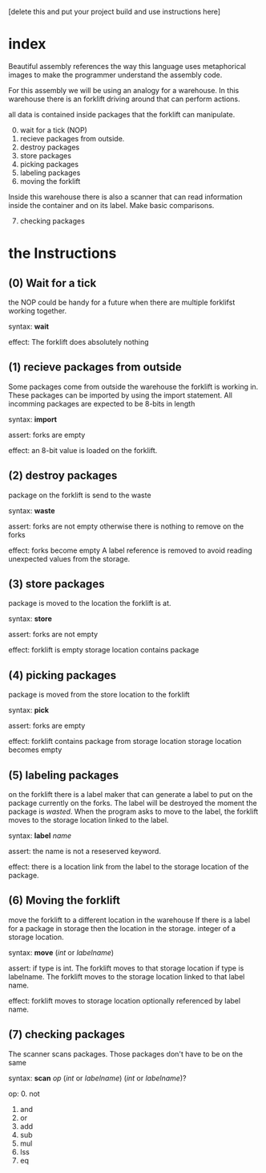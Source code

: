 [delete this and put your project build and use instructions here]


# index

Beautiful assembly references the way this language uses metaphorical images to make the programmer understand the assembly code.

For this assembly we will be using an analogy for a warehouse.
In this warehouse there is an forklift driving around that can perform actions.

all data is contained inside packages that the forklift can manipulate.

0. wait for a tick (NOP)
1. recieve packages from outside.
2. destroy packages
3. store packages
4. picking packages
5. labeling packages
6. moving the forklift

Inside this warehouse there is also a scanner that can read information inside the container and on its label.
Make basic comparisons.

7. checking packages

# the Instructions

## (0) Wait for a tick
the NOP
could be handy for a future when there are multiple forklifst working together.

syntax:
**wait**

effect:
The forklift does absolutely nothing

## (1) recieve packages from outside
Some packages come from outside the warehouse the forklift is working in.
These packages can be imported by using the import statement.
All incomming packages are expected to be 8-bits in length

syntax:
**import**

assert:
forks are empty

effect:
an 8-bit value is loaded on the forklift.

## (2) destroy packages
package on the forklift is send to the waste

syntax:
**waste**

assert:
forks are not empty
otherwise there is nothing to remove on the forks

effect:
forks become empty
A label reference is removed to avoid reading unexpected values from the storage.

## (3) store packages
package is moved to the location the forklift is at.

syntax:
**store**

assert:
forks are not empty

effect:
forklift is empty
storage location contains package


## (4) picking packages
package is moved from the store location to the forklift

syntax:
**pick**

assert:
forks are empty

effect:
forklift contains package from storage location
storage location becomes empty

## (5) labeling packages
on the forklift there is a label maker that can generate a label to put on the package currently on the forks.
The label will be destroyed the moment the package is *wasted*.
When the program asks to move to the label, the forklift moves to the storage location linked to the label.


syntax:
**label** *name*

assert:
the name is not a reseserved keyword.

effect:
there is a location link from the label to the storage location of the package.

## (6) Moving the forklift
move the forklift to a different location in the warehouse
If there is a label for a package in storage then the location in the storage.
integer of a storage location.

syntax:
**move** (*int* or *labelname*)

assert:
if type is int. The forklift moves to that storage location
if type is labelname. The forklift moves to the storage location linked to that label name.

effect:
forklift moves to storage location optionally referenced by label name.

## (7) checking packages
The scanner scans packages.
Those packages don't have to be on the same 

syntax:
**scan** *op* (*int* or *labelname*) (*int* or *labelname*)?

op:
0. not
1. and
2. or
3. add
4. sub
5. mul
6. lss
7. eq

